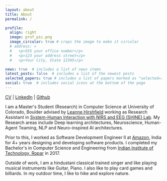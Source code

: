 ```yaml
---
layout: about
title: About
permalink: /

profile:
  align: right
  image: prof_pic.png
  image_circular: true # crops the image to make it circular
  # address: >
  #   <p>555 your office number</p>
  #   <p>123 your address street</p>
  #   <p>Your City, State 12345</p>

news: true  # includes a list of news items
latest_posts: false  # includes a list of the newest posts
selected_papers: true # includes a list of papers marked as "selected={true}"
social: true  # includes social icons at the bottom of the page
---
```


<!-- Write your biography here. Tell the world about yourself. Link to your favorite [subreddit](http://reddit.com). You can put a picture in, too. The code is already in, just name your picture `prof_pic.jpg` and put it in the `img/` folder.

Put your address / P.O. box / other info right below your picture. You can also disable any of these elements by editing `profile` property of the YAML header of your `_pages/about.md`. Edit `_bibliography/papers.bib` and Jekyll will render your [publications page](/al-folio/publications/) automatically.

Link to your social media connections, too. This theme is set up to use [Font Awesome icons](http://fortawesome.github.io/Font-Awesome/) and [Academicons](https://jpswalsh.github.io/academicons/), like the ones below. Add your Facebook, Twitter, LinkedIn, Google Scholar, or just disable all of them. -->

[CV](/assets/pdf/nitin_resume_research.pdf) \| [LinkedIn](linkedin.com/in/nitinthedreamer) \| [Github](github.com/nitinthedreamer)

I am a Master's Student (Research) in Computer Science at University of Colorado, Boulder advised by [Leanne Hirshfield](https://www.colorado.edu/ics/leanne-hirshfield) working as Research Assistant in [System-Human Interaction with NIRS and EEG (SHINE) Lab](https://www.shinelaboratory.com). My Research areas include Deep learning architectures, Neuroscience, Human-Agent Teaming, NLP and Neuro-inspired AI architectures.

Prior to this, I worked as Software Development Engineer II at [Amazon](https://www.aboutamazon.com), India for 4+ years designing and developing software products. I completed my Bachelor's in Computer Science and Engineering from [Indian Institute of Technology, Ropar](https://www.iitrpr.ac.in) in 2017.

Outside of work, I am a hindustani classical trained singer and like playing musical instruments like Guitar, Piano. I also like to play card games and billiards. In my outdoor time, I like to hike and explore nature.
